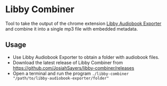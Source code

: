 # Libby Combiner

Tool to take the output of the chrome extension [Libby Audiobook Exporter](https://chromewebstore.google.com/detail/libby-audiobook-exporter/ophjgobioamjpkoahcmlofkdbpfjodig) and combine it into a single mp3 file with embedded metadata.

## Usage

- Use Libby Audiobook Exporter to obtain a folder with audiobook files.
- Download the latest release of Libby Combiner from https://github.com/JosiahSayers/libby-combiner/releases
- Open a terminal and run the program `./libby-combiner "/path/to/libby-audiobook-exporter/folder"`
